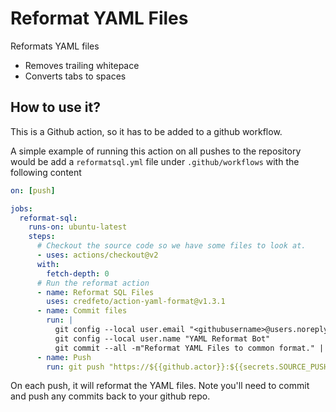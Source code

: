 # Reformat YAML Files

Reformats YAML files

* Removes trailing whitepace
* Converts tabs to spaces

## How to use it?
This is a Github action, so it has to be added to a github workflow.  

A simple example of running this action on all pushes to the repository would be
add a `reformatsql.yml` file under `.github/workflows` with the following content
```yaml
on: [push]

jobs:
  reformat-sql:
    runs-on: ubuntu-latest
    steps:
      # Checkout the source code so we have some files to look at.
      - uses: actions/checkout@v2
      with:
        fetch-depth: 0
      # Run the reformat action
      - name: Reformat SQL Files
        uses: credfeto/action-yaml-format@v1.3.1
      - name: Commit files
        run: |
          git config --local user.email "<githubusername>@users.noreply.github.com"
          git config --local user.name "YAML Reformat Bot"
          git commit --all -m"Reformat YAML Files to common format." || true
      - name: Push
        run: git push "https://${{github.actor}}:${{secrets.SOURCE_PUSH_TOKEN}}@github.com/${{github.repository}}.git" "HEAD:${{ env.GIT_BRANCH }}"
```

On each push, it will reformat the YAML files.  Note you'll need to commit and push any commits back to your github repo. 

